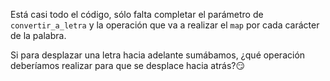 Está casi todo el código, sólo falta completar el parámetro de `convertir_a_letra` y la operación que va a realizar el `map` por cada carácter de la palabra. 

Si para desplazar una letra hacia adelante sumábamos, ¿qué operación deberíamos realizar para que se desplace hacia atrás?:smirk:
